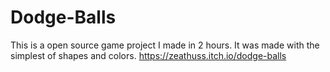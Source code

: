 # Dodge-Balls
This is a open source game project I made in 2 hours. It was made with the simplest of shapes and colors. https://zeathuss.itch.io/dodge-balls
